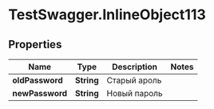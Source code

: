 # TestSwagger.InlineObject113

## Properties

Name | Type | Description | Notes
------------ | ------------- | ------------- | -------------
**oldPassword** | **String** | Старый ароль | 
**newPassword** | **String** | Новый пароль | 


